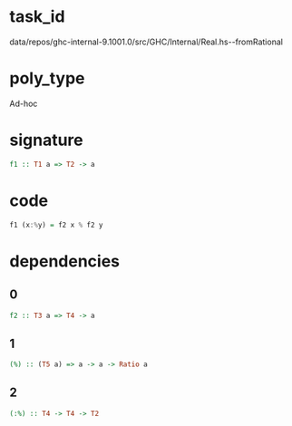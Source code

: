 
# task_id
data/repos/ghc-internal-9.1001.0/src/GHC/Internal/Real.hs--fromRational

# poly_type
Ad-hoc

# signature
```haskell
f1 :: T1 a => T2 -> a
```   

# code
```haskell
f1 (x:%y) = f2 x % f2 y
```

# dependencies
## 0
```haskell
f2 :: T3 a => T4 -> a
```
## 1
```haskell
(%) :: (T5 a) => a -> a -> Ratio a
```
## 2
```haskell
(:%) :: T4 -> T4 -> T2
```
